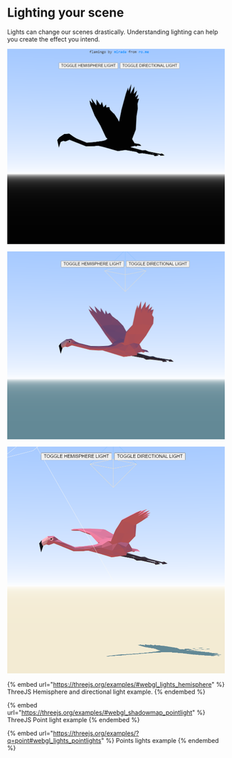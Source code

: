 # Lighting your scene

Lights can change our scenes drastically. Understanding lighting can help you create the effect you intend.&#x20;

![Without lights we have darkness](../../../.gitbook/assets/togglelight.png)

![Hemispheric light](../../../.gitbook/assets/hemispherelight.png)

![Directional light creates shadows](../../../.gitbook/assets/directional.png)

{% embed url="https://threejs.org/examples/#webgl_lights_hemisphere" %}
ThreeJS Hemisphere and directional light example.&#x20;
{% endembed %}

{% embed url="https://threejs.org/examples/#webgl_shadowmap_pointlight" %}
ThreeJS Point light example
{% endembed %}

{% embed url="https://threejs.org/examples/?q=point#webgl_lights_pointlights" %}
Points lights example
{% endembed %}





